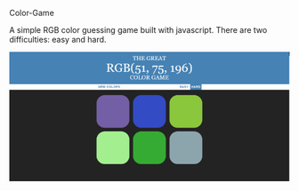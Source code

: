 Color-Game

A simple RGB color guessing game built with javascript. There are two difficulties: easy and hard.

![Screenshot](https://github.com/ryankinnard/Color-Game/blob/master/RBG.png)

